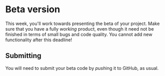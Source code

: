 # Beta version

This week, you'll work towards presenting the beta of your project. Make sure that you have a fully *working* product, even though it need not be finished in terms of small bugs and code quality. You cannot add new functionality after this deadline!

## Submitting

You will need to submit your beta code by *push*ing it to GitHub, as usual.

